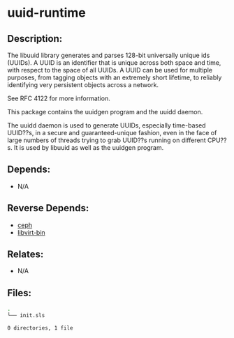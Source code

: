 # uuid-runtime

## Description:

The libuuid library generates and parses 128-bit universally unique ids (UUIDs).  A UUID is an identifier that is unique across both space and time, with respect to the space of all UUIDs.  A UUID can be used for multiple purposes, from tagging objects with an extremely short lifetime, to reliably identifying very persistent objects across a network.

See RFC 4122 for more information.

This package contains the uuidgen program and the uuidd daemon.

The uuidd daemon is used to generate UUIDs, especially time-based UUID??s, in a secure and guaranteed-unique fashion, even in the face of large numbers of threads trying to grab UUID??s running on different CPU??s. It is used by libuuid as well as the uuidgen program.

## Depends:

  -  N/A

## Reverse Depends:

  -  [ceph](/salt/ceph)
  -  [libvirt-bin](/salt/libvirt-bin)

## Relates:

  -  N/A

## Files:

```bash
.
└── init.sls

0 directories, 1 file
```

